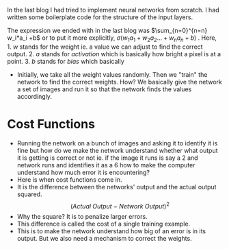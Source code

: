 In the last blog I had tried to implement neural networks from scratch. I had written some boilerplate code for the structure of the input layers.

The expression we ended with in the last blog was $\sum_{n=0}^{n=n} w_i*a_i +b$ or to put it more explicitly,
$\sigma(w_1a_1+w_2a_2...+w_na_n +b)$ . Here,
	1. $w$ stands for the weight ie. a value we can adjust to find the correct output.
	2. $a$ stands for $activation$ which is basically how bright a pixel is at a point.
	3. $b$ stands for $bias$ which basically

- Initially, we take all the weight values randomly. Then we "train" the network to find the correct weights. How? We basically give the network a set of images and run it so that the network finds the values accordingly.

# Cost Functions

- Running the network on a bunch of images and asking it to identify it is fine but how do we make the network understand whether what output it is getting is correct or not ie. if the image it runs is say a 2 and network runs and identifies it as a 6 how to make the computer understand how much error it is encountering?
- Here is when cost functions come in.
- It is the difference between the networks' output and the actual output squared.
$$(Actual \ Output \ - \ Network \ Output)^2$$ 
- Why the square? It is to penalize larger errors.
- This difference is called the cost of a single training example.
- This is to make the network understand how big of an error is in its output. But we also need a mechanism to correct the weights. 